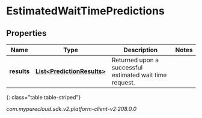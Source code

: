 # EstimatedWaitTimePredictions


## Properties

| Name | Type | Description | Notes |
| ------------ | ------------- | ------------- | ------------- |
| **results** | [**List&lt;PredictionResults&gt;**](PredictionResults) | Returned upon a successful estimated wait time request. |  |
{: class="table table-striped"}




_com.mypurecloud.sdk.v2:platform-client-v2:208.0.0_
